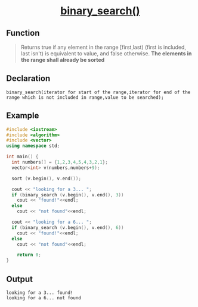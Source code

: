 <h1 align="center"><a href="#"> binary_search() </a></h1>


## Function

>Returns true if any element in the range [first,last) (first is included, last isn't) is equivalent to value, and false otherwise.
>**The elements in the range shall already be sorted**

## Declaration

```
binary_search(iterator for start of the range,iterator for end of the range which is not included in range,value to be searched);
```

## Example

```cpp
#include <iostream>
#include <algorithm>
#include <vector>
using namespace std;

int main() {
  int numbers[] = {1,2,3,4,5,4,3,2,1};
  vector<int> v(numbers,numbers+9);                         

  sort (v.begin(), v.end());

  cout << "looking for a 3... ";
  if (binary_search (v.begin(), v.end(), 3))
    cout << "found!"<<endl; 
  else 
    cout << "not found"<<endl;

  cout << "looking for a 6... ";
  if (binary_search (v.begin(), v.end(), 6))
    cout << "found!"<<endl; 
  else 
    cout << "not found"<<endl;

    return 0;
}

```

## Output

```
looking for a 3... found!
looking for a 6... not found
```
